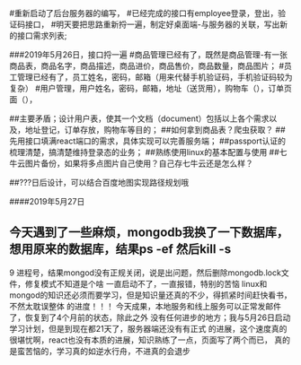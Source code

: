 #重新启动了后台服务器的编写，
#已经完成的接口有employee登录，登出，验证码接口，
#明天要把思路重新捋一遍，制定好桌面端-与服务器的关联，写出新的接口需求列表;

###2019年5月26日，接口捋一遍
#商品管理已经有了，既然是商品管理-有一张商品表，商品名字，商品描述，商品进价，商品售价，商品数量，商品图片；
#员工管理已经有了，员工姓名，密码，邮箱（用来代替手机验证码，手机验证码较为复杂）
#用户管理，用户姓名，密码，邮箱，地址（送货用），购物车（），订单页面（），

##主要矛盾；设计用户表，使其一个文档（document）包括以上各个需求以及，地址登记，订单存放，购物车等目的；
##如何拿到商品表？爬虫获取？
##先用接口填满react端口的需求，具体实现可以完善服务端；
##passport认证的梳理清楚，搞清楚维持登录态的业务；
##熟练使用linux的基本配置与使用
##七牛云图片备份，如果将多点图片自己使用？自己存七牛云还是怎么样？



##???日后设计，可以结合百度地图实现路径规划哦


####2019年5月27日
##  今天遇到了一些麻烦，mongodb我换了一下数据库，想用原来的数据库，结果ps -ef 然后kill -s
9 进程号，结果mongod没有正规关闭，说是出问题，然后删除mongodb.lock文件，修复模式不知道是个啥
一直启动不了，一直报错，特别的苦恼
linux和mongod的知识还必须而要学习，但是知识量还真的不少，得抓紧时间赶快看书，不然太耽误整体
的进度！！！    今天成果，本地服务和线上服务可以正常发邮件了，恢复到了4个月前的状态，除此之外
没有任何进步的地方；我与5月26日启动学习计划，但是到现在都21天了，服务器端还没有有正式
的进展，这个速度真的很堪忧啊，react也没有本质的进展，知识熟练了一点，页面写了两个而已，
真的是蛮苦恼的，学习真的如逆水行舟，不进真的会退步